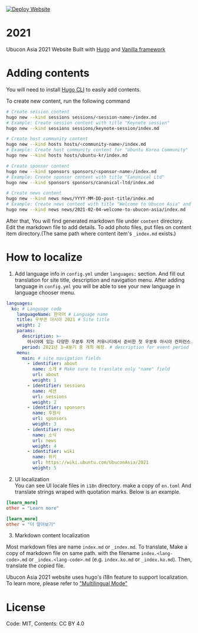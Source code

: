 [![Deploy Website](https://github.com/ubucon-asia/2021/workflows/Deploy%20Website/badge.svg)](https://github.com/ubucon-asia/2021/actions?query=workflow%3A%22Deploy+Website%22)
# 2021
Ubucon Asia 2021 Website
Built with [Hugo](https://gohugo.io) and [Vanilla framework](https://vanillaframework.io/)

# Adding contents
You will need to install [Hugo CLI](https://gohugo.io/getting-started/installing/) to easily add contents.

To create new content, run the following command
```bash
# Create session content
hugo new --kind sessions sessions/<session-name>/index.md
# Example: Create session content with title "Keynote session"
hugo new --kind sessions sessions/keynote-session/index.md

# Create host community content
hugo new --kind hosts hosts/<community-name>/index.md
# Example: Create host community content for "Ubuntu Korea Community"
hugo new --kind hosts hosts/ubuntu-kr/index.md

# Create sponsor content
hugo new --kind sponsors sponsors/<sponsor-name>/index.md
# Example: Create sponsor content with title "Canonical Ltd"
hugo new --kind sponsors sponsors/canonical-ltd/index.md

# Create news content
hugo new --kind news news/YYYY-MM-DD-post-title/index.md
# Example: Create news content with title "Welcome to Ubucon Asia" and date "2021-02-04"
hugo new --kind news news/2021-02-04-welcome-to-ubucon-asia/index.md
```

After that, You will find generated markdown file under `content` directory. Edit the markdown file to add details.
To add photo files, put files on content item directory.(The same path where content item's `_index.md` exists.)

# How to localize

1. Add language info in `config.yml` under `languages:` section. And fill out translation for site title, description and navigation menu. 
After adding language in `config.yml` you will be able to see your new language in language chooser menu.

```yml
languages:
  ko: # Language code
    languageName: 한국어 # Language name
    title: 우부콘 아시아 2021 # Site title
    weight: 2
    params:
      description: >-
        아시아에 있는 다양한 우분투 지역 커뮤니티에서 준비한 첫 우분투 아시아 컨퍼런스. # Site description
      period: 2021년 3~4분기 중 개최 예정. # description for event period
    menu:
      main: # site navigation fields
        - identifier: about
          name: 소개 # Make sure to translate only "name" field
          url: about
          weight: 1
        - identifier: sessions
          name: 세션
          url: sessions
          weight: 2
        - identifier: sponsors
          name: 후원사
          url: sponsors
          weight: 3
        - identifier: news
          name: 소식
          url: news
          weight: 4
        - identifier: wiki
          name: 위키
          url: https://wiki.ubuntu.com/UbuconAsia/2021
          weight: 5
```

2. UI localization  
You can see UI locale files in `i18n` directory. make a copy of `en.toml` And translate strings wraped with quotation marks. Below is an example.

```toml
[learn_more]
other = "Learn more"
```
```toml
[learn_more]
other = "더 알아보기"
```

3. Markdown content localization

Most markdown files are name `index.md` or `_index.md`. To translate, Make a copy of markdown file on same path. with the filename `index.<lang-code>.md` or `_index.<lang-code>.md` (e.g. `index.ko.md` or `_index.ko.md`). Then, translate the copied file.

Ubucon Asia 2021 website uses hugo's i18n feature to support localization. To learn more, please refer to ["Multilingual Mode"](https://gohugo.io/content-management/multilingual/)

# License
Code: MIT, Contents: CC BY 4.0

